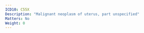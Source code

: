 ```yaml
---
ICD10: C55X
Description: "Malignant neoplasm of uterus, part unspecified"
Matters: No
Weight: 0
---
```


